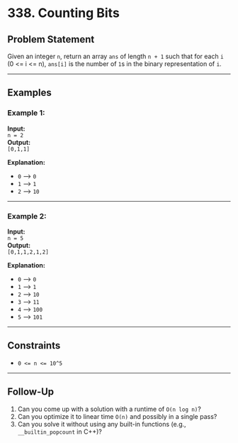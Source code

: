 # 338. Counting Bits

## Problem Statement

Given an integer `n`, return an array `ans` of length `n + 1` such that for each `i` (0 <= i <= n), `ans[i]` is the number of `1`s in the binary representation of `i`.

---

## Examples

### Example 1:
**Input:**  
`n = 2`  
**Output:**  
`[0,1,1]`  

**Explanation:**  
- `0` --> `0`  
- `1` --> `1`  
- `2` --> `10`  

---

### Example 2:
**Input:**  
`n = 5`  
**Output:**  
`[0,1,1,2,1,2]`  

**Explanation:**  
- `0` --> `0`  
- `1` --> `1`  
- `2` --> `10`  
- `3` --> `11`  
- `4` --> `100`  
- `5` --> `101`  

---

## Constraints

- `0 <= n <= 10^5`

---

## Follow-Up

1. Can you come up with a solution with a runtime of `O(n log n)`?  
2. Can you optimize it to linear time `O(n)` and possibly in a single pass?  
3. Can you solve it without using any built-in functions (e.g., `__builtin_popcount` in C++)?